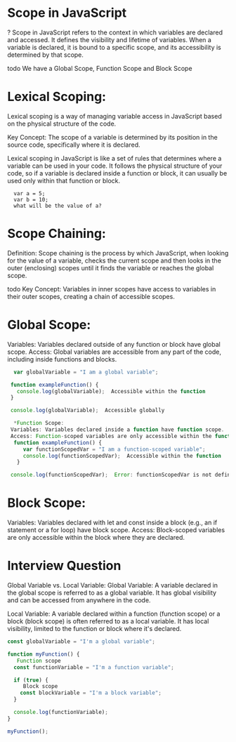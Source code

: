 
# Scope in JavaScript

? Scope in JavaScript refers to the context in which variables are declared and accessed. It defines the visibility and lifetime of variables. When a variable is declared, it is bound to a specific scope, and its accessibility is determined by that scope.

 todo We have a Global Scope, Function Scope and Block Scope


 # Lexical Scoping:

Lexical scoping is a way of managing variable access in JavaScript based on the physical structure of the code.

Key Concept: The scope of a variable is determined by its position in the source code, specifically where it is declared.

Lexical scoping in JavaScript is like a set of rules that determines where a variable can be used in your code. It follows the physical structure of your code, so if a variable is declared inside a function or block, it can usually be used only within that function or block.
```ja
  var a = 5;
  var b = 10;
  what will be the value of a?
```

# Scope Chaining:

Definition: Scope chaining is the process by which JavaScript, when looking for the value of a variable, checks the current scope and then looks in the outer (enclosing) scopes until it finds the variable or reaches the global scope.

todo Key Concept: Variables in inner scopes have access to variables in their outer scopes, creating a chain of accessible scopes.

# Global Scope:
Variables: Variables declared outside of any function or block have global scope.
Access: Global variables are accessible from any part of the code, including inside functions and blocks.
```js
  var globalVariable = "I am a global variable";

 function exampleFunction() {
   console.log(globalVariable);  Accessible within the function
 }

 console.log(globalVariable);  Accessible globally

  *Function Scope:
 Variables: Variables declared inside a function have function scope.
 Access: Function-scoped variables are only accessible within the function where they are declared.
  function exampleFunction() {
     var functionScopedVar = "I am a function-scoped variable";
     console.log(functionScopedVar);  Accessible within the function
   }

 console.log(functionScopedVar);  Error: functionScopedVar is not defined
```
# Block Scope:
 Variables: Variables declared with let and const inside a block (e.g., an if statement or a for loop) have block scope.
 Access: Block-scoped variables are only accessible within the block where they are declared.


# Interview Question


Global Variable vs. Local Variable:
Global Variable: A variable declared in the global scope is referred to as a global variable. It has global visibility and can be accessed from anywhere in the code.

Local Variable: A variable declared within a function (function scope) or a block (block scope) is often referred to as a local variable. It has local visibility, limited to the function or block where it's declared.
```js
const globalVariable = "I'm a global variable";

function myFunction() {
   Function scope
  const functionVariable = "I'm a function variable";

  if (true) {
     Block scope
    const blockVariable = "I'm a block variable";
  }

  console.log(functionVariable);
}

myFunction();
```